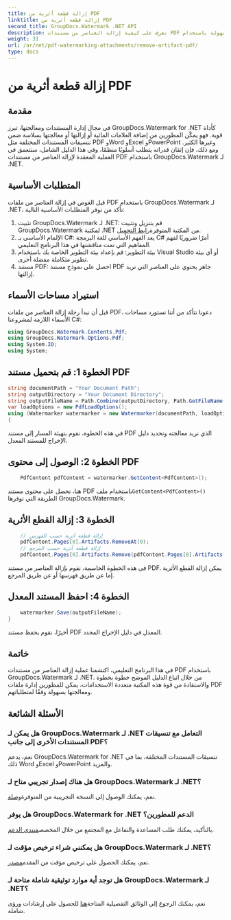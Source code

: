 ```yaml
---
title: إزالة قطعة أثرية من PDF
linktitle: إزالة قطعة أثرية من PDF
second_title: GroupDocs.Watermark .NET API
description: تعرف على كيفية إزالة العناصر من مستندات PDF بسهولة باستخدام GroupDocs.Watermark لـ .NET. أتقن العملية خطوة بخطوة من خلال برنامجنا التعليمي الشامل.
weight: 31
url: /ar/net/pdf-watermarking-attachments/remove-artifact-pdf/
type: docs
---
```

# إزالة قطعة أثرية من PDF

## مقدمة
في مجال إدارة المستندات ومعالجتها، تبرز GroupDocs.Watermark for .NET كأداة قوية. فهو يمكّن المطورين من إضافة العلامات المائية أو إزالتها أو معالجتها بسلاسة ضمن تنسيقات المستندات المختلفة مثل PDF وWord وExcel وPowerPoint وغيرها الكثير. ومع ذلك، فإن إتقان قدراته يتطلب أسلوبًا منظمًا، وفي هذا الدليل الشامل، سنتعمق في العملية المعقدة لإزالة العناصر من مستندات PDF باستخدام GroupDocs.Watermark لـ .NET.
## المتطلبات الأساسية
قبل الغوص في إزالة العناصر من ملفات PDF باستخدام GroupDocs.Watermark لـ .NET، تأكد من توفر المتطلبات الأساسية التالية:
1. تثبيت GroupDocs.Watermark لـ .NET: قم بتنزيل وتثبيت GroupDocs.Watermark لمكتبة .NET من المكتبة المتوفرة[رابط التحميل](https://releases.groupdocs.com/Watermark/net/).
2. الإلمام الأساسي بـ C#: يعد الفهم الأساسي للغة البرمجة C# أمرًا ضروريًا لفهم المفاهيم التي تمت مناقشتها في هذا البرنامج التعليمي.
3. بيئة التطوير: قم بإعداد بيئة التطوير الخاصة بك باستخدام Visual Studio أو أي بيئة تطوير متكاملة مفضلة أخرى.
4. مستند PDF: احصل على نموذج مستند PDF جاهز يحتوي على العناصر التي تريد إزالتها.

## استيراد مساحات الأسماء
قبل أن نبدأ رحلة إزالة العناصر من ملفات PDF، دعونا نتأكد من أننا نستورد مساحات الأسماء اللازمة لمشروعنا C#:
```csharp
using GroupDocs.Watermark.Contents.Pdf;
using GroupDocs.Watermark.Options.Pdf;
using System.IO;
using System;
```
## الخطوة 1: قم بتحميل مستند PDF
```csharp
string documentPath = "Your Document Path";
string outputDirectory = "Your Document Directory";
string outputFileName = Path.Combine(outputDirectory, Path.GetFileName(documentPath));
var loadOptions = new PdfLoadOptions();
using (Watermarker watermarker = new Watermarker(documentPath, loadOptions))
{
```
في هذه الخطوة، نقوم بتهيئة المسار إلى مستند PDF الذي نريد معالجته وتحديد دليل الإخراج للمستند المعدل.
## الخطوة 2: الوصول إلى محتوى PDF
```csharp
    PdfContent pdfContent = watermarker.GetContent<PdfContent>();
```
 هنا، نحصل على محتوى مستند PDF باستخدام ملف`GetContent<PdfContent>()` الطريقة التي توفرها GroupDocs.Watermark.
## الخطوة 3: إزالة القطع الأثرية
```csharp
    // إزالة قطعة أثرية حسب الفهرس
    pdfContent.Pages[0].Artifacts.RemoveAt(0);
    // إزالة قطعة أثرية حسب المرجع
    pdfContent.Pages[0].Artifacts.Remove(pdfContent.Pages[0].Artifacts[0]);
```
في هذه الخطوة الحاسمة، نقوم بإزالة العناصر من مستند PDF. يمكن إزالة القطع الأثرية إما عن طريق فهرسها أو عن طريق المرجع.
## الخطوة 4: احفظ المستند المعدل
```csharp
    watermarker.Save(outputFileName);
}
```
أخيرًا، نقوم بحفظ مستند PDF المعدل في دليل الإخراج المحدد.

## خاتمة
في هذا البرنامج التعليمي، اكتشفنا عملية إزالة العناصر من مستندات PDF باستخدام GroupDocs.Watermark لـ .NET. من خلال اتباع الدليل الموضح خطوة بخطوة والاستفادة من قوة هذه المكتبة متعددة الاستخدامات، يمكن للمطورين إدارة ملفات PDF ومعالجتها بسهولة وفقًا لمتطلباتهم.
## الأسئلة الشائعة
### هل يمكن لـ GroupDocs.Watermark لـ .NET التعامل مع تنسيقات المستندات الأخرى إلى جانب PDF؟
نعم، يدعم GroupDocs.Watermark for .NET تنسيقات المستندات المختلفة، بما في ذلك Word وExcel وPowerPoint والمزيد.
### هل هناك إصدار تجريبي متاح لـ GroupDocs.Watermark لـ .NET؟
 نعم، يمكنك الوصول إلى النسخة التجريبية من المتوفرة[وصلة](https://releases.groupdocs.com/).
### هل يوفر GroupDocs.Watermark for .NET الدعم للمطورين؟
 بالتأكيد، يمكنك طلب المساعدة والتفاعل مع المجتمع من خلال المخصص[منتدى الدعم](https://forum.groupdocs.com/c/watermark/19).
### هل يمكنني شراء ترخيص مؤقت لـ GroupDocs.Watermark لـ .NET؟
 نعم، يمكنك الحصول على ترخيص مؤقت من المقدم[مصدر](https://purchase.groupdocs.com/temporary-license/).
### هل توجد أية موارد توثيقية شاملة متاحة لـ GroupDocs.Watermark لـ .NET؟
 نعم، يمكنك الرجوع إلى الوثائق التفصيلية المتاحة[هنا](https://tutorials.groupdocs.com/Watermark/net/) للحصول على إرشادات ورؤى شاملة.